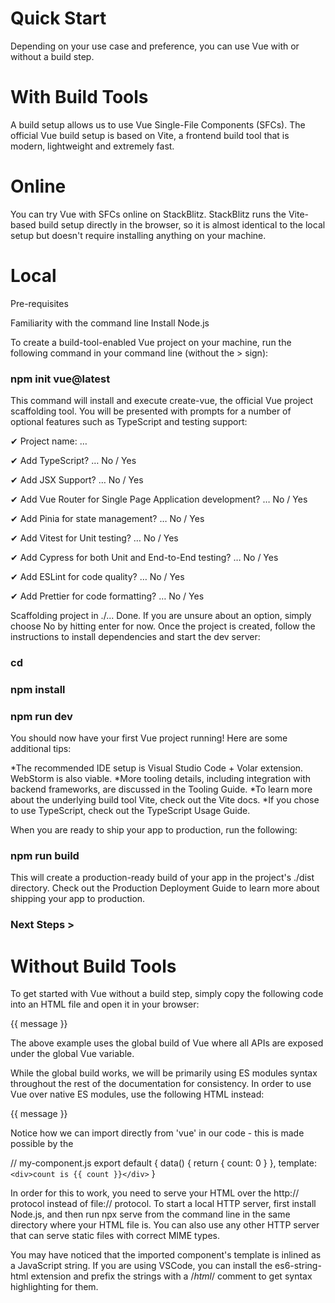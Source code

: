 # Quick Start

Depending on your use case and preference, you can use Vue with or without a build step.

# With Build Tools

A build setup allows us to use Vue Single-File Components (SFCs). The official Vue build setup is based on Vite, a frontend build tool that is modern, lightweight and extremely fast.

# Online

You can try Vue with SFCs online on StackBlitz. StackBlitz runs the Vite-based build setup directly in the browser, so it is almost identical to the local setup but doesn't require installing anything on your machine.

# Local

Pre-requisites

Familiarity with the command line
Install Node.js

To create a build-tool-enabled Vue project on your machine, run the following command in your command line (without the > sign):

### npm init vue@latest

This command will install and execute create-vue, the official Vue project scaffolding tool. You will be presented with prompts for a number of optional features such as TypeScript and testing support:

✔ Project name: … <your-project-name>
  
✔ Add TypeScript? … No / Yes
  
✔ Add JSX Support? … No / Yes
  
✔ Add Vue Router for Single Page Application development? … No / Yes
  
✔ Add Pinia for state management? … No / Yes
  
✔ Add Vitest for Unit testing? … No / Yes
  
✔ Add Cypress for both Unit and End-to-End testing? … No / Yes
  
✔ Add ESLint for code quality? … No / Yes
  
✔ Add Prettier for code formatting? … No / Yes

Scaffolding project in ./<your-project-name>...
Done.
If you are unsure about an option, simply choose No by hitting enter for now. Once the project is created, follow the instructions to install dependencies and start the dev server:

### cd <your-project-name>
### npm install
### npm run dev
  
You should now have your first Vue project running! Here are some additional tips:

*The recommended IDE setup is Visual Studio Code + Volar extension. WebStorm is also viable.
*More tooling details, including integration with backend frameworks, are discussed in the Tooling Guide.
*To learn more about the underlying build tool Vite, check out the Vite docs.
*If you chose to use TypeScript, check out the TypeScript Usage Guide.
  
When you are ready to ship your app to production, run the following:

### npm run build
This will create a production-ready build of your app in the project's ./dist directory. Check out the Production Deployment Guide to learn more about shipping your app to production.

### Next Steps >

# Without Build Tools
To get started with Vue without a build step, simply copy the following code into an HTML file and open it in your browser:

<script src="https://unpkg.com/vue@3"></script>

<div id="app">{{ message }}</div>

<script>
  Vue.createApp({
    data() {
      return {
        message: 'Hello Vue!'
      }
    }
  }).mount('#app')
</script>
The above example uses the global build of Vue where all APIs are exposed under the global Vue variable.

While the global build works, we will be primarily using ES modules syntax throughout the rest of the documentation for consistency. In order to use Vue over native ES modules, use the following HTML instead:

<script type="importmap">
  {
    "imports": {
      "vue": "https://unpkg.com/vue@3/dist/vue.esm-browser.js"
    }
  }
</script>

<div id="app">{{ message }}</div>

<script type="module">
  import { createApp } from 'vue'

  createApp({
    data() {
      return {
        message: 'Hello Vue!'
      }
    }
  }).mount('#app')
</script>
  
Notice how we can import directly from 'vue' in our code - this is made possible by the <script type="importmap"> block, leveraging a native browser feature called Import Maps. Import maps are currently only available in Chromium-based browsers, so we recommend using Chrome or Edge during the learning process. If your preferred browser does not support import maps yet, you can polyfill it with es-module-shims.

You can add entries for other dependencies to the import map - just make sure they point to the ES modules version of the library you intend to use.

Not for production

The import-maps-based setup is meant for learning only - if you intend to use Vue without build tools in production, make sure to check out the Production Deployment Guide.

# Serving over HTTP
As we dive deeper into the guide, we may need to split our code into separate JavaScript files so that they are easier to manage. For example:

<!-- index.html -->
<script type="module">
  import { createApp } from 'vue'
  import MyComponent from './my-component.js'

  createApp(MyComponent).mount('#app')
</script>
// my-component.js
export default {
  data() {
    return { count: 0 }
  },
  template: `<div>count is {{ count }}</div>`
}
  
In order for this to work, you need to serve your HTML over the http:// protocol instead of file:// protocol. To start a local HTTP server, first install Node.js, and then run npx serve from the command line in the same directory where your HTML file is. You can also use any other HTTP server that can serve static files with correct MIME types.

You may have noticed that the imported component's template is inlined as a JavaScript string. If you are using VSCode, you can install the es6-string-html extension and prefix the strings with a /*html*/ comment to get syntax highlighting for them.
